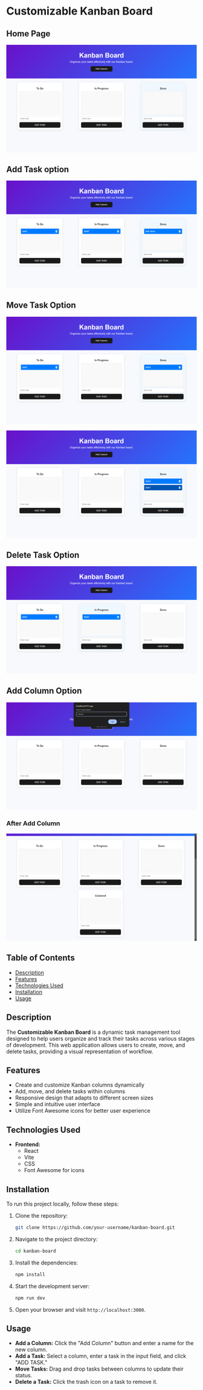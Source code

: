 # Customizable Kanban Board

## Home Page

![Home page](/src/assets/home.png)

## Add Task option

![Add Task Option](/src/assets/AddTask.png)

## Move Task Option

![Move Task Option](/src/assets/MoveOption.png)

![Move Task Option](/src/assets/Move2.png)

## Delete Task Option

![Delete Task Option](/src/assets/DeleteTaskOption.png)

## Add Column Option

![Add Column Option](/src/assets/AddColumnOption.png)

### After Add Column

![After Add Column](/src/assets/AfterAddColumn.png)

## Table of Contents

- [Description](#description)
- [Features](#features)
- [Technologies Used](#technologies-used)
- [Installation](#installation)
- [Usage](#usage)

## Description

The **Customizable Kanban Board** is a dynamic task management tool designed to help users organize and track their tasks across various stages of development. This web application allows users to create, move, and delete tasks, providing a visual representation of workflow.

## Features

- Create and customize Kanban columns dynamically
- Add, move, and delete tasks within columns
- Responsive design that adapts to different screen sizes
- Simple and intuitive user interface
- Utilize Font Awesome icons for better user experience

## Technologies Used

- **Frontend:**
  - React
  - Vite
  - CSS
  - Font Awesome for icons

## Installation

To run this project locally, follow these steps:

1. Clone the repository:
   ```bash
   git clone https://github.com/your-username/kanban-board.git
   ```
2. Navigate to the project directory:
   ```bash
   cd kanban-board
   ```
3. Install the dependencies:
   ```bash
   npm install
   ```
4. Start the development server:
   ```bash
   npm run dev
   ```
5. Open your browser and visit `http://localhost:3000`.

## Usage

- **Add a Column:** Click the "Add Column" button and enter a name for the new column.
- **Add a Task:** Select a column, enter a task in the input field, and click "ADD TASK."
- **Move Tasks:** Drag and drop tasks between columns to update their status.
- **Delete a Task:** Click the trash icon on a task to remove it.
